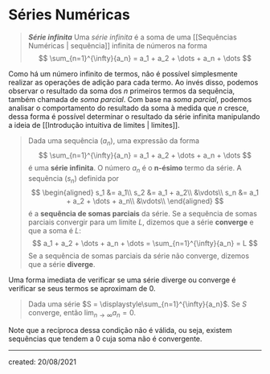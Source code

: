# Séries Numéricas

> ***Série infinita***
> Uma *série infinita* é a soma de uma [[Sequências Numéricas | sequência]] infinita de números na forma
>$$
  \sum_{n=1}^{\infty}{a_n} = a_1 + a_2 + \dots + a_n + \dots
>$$

Como há um número infinito de termos, não é possível simplesmente realizar as operações de adição para cada termo. Ao invés disso, podemos observar o resultado da soma dos $n$ primeiros termos da sequência, também chamada de *soma parcial*. Com base na *soma parcial*, podemos analisar o comportamento do resultado da soma à medida que $n$ cresce, dessa forma é possível determinar o resultado da série infinita manipulando a ideia de [[Introdução intuitiva de limites | limites]].

> Dada uma sequência $(a_n)$, uma expressão da forma
>$$
  \sum_{n=1}^{\infty}{a_n} = a_1 + a_2 + \dots + a_n + \dots
>$$
> é uma **série infinita**. O número $a_n$ é o **n-ésimo** termo da série. A sequência $(s_n)$ definida por
>$$
\begin{aligned}
  s_1 &= a_1\\
  s_2 &= a_1 + a_2\\
  &\vdots\\
  s_n &= a_1 + a_2 + \dots + a_n\\
  &\vdots\\
\end{aligned}
>$$
> é a **sequência de somas parciais** da série. Se a sequência de somas parciais convergir para um limite $L$, dizemos que a série **converge** e que a soma é $L$:
>$$
a_1 + a_2 + \dots + a_n + \dots = \sum_{n=1}^{\infty}{a_n} = L
>$$
> Se a sequência de somas parciais da série não converge, dizemos que a série **diverge**.

Uma forma imediata de verificar se uma série diverge ou converge é verificar se seus termos se aproximam de $0$.

> Dada uma série $S = \displaystyle\sum_{n=1}^{\infty}{a_n}$. Se $S$ converge, então $\displaystyle\lim_{n \to \infty} a_n = 0$.

Note que a recíproca dessa condição não é válida, ou seja, existem sequências que tendem a $0$ cuja soma não é convergente.

---

created: 20/08/2021
